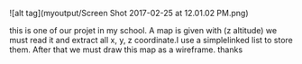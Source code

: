 ![alt tag](myoutput/Screen Shot 2017-02-25 at 12.01.02 PM.png)

this is one of our projet in my school. A map is given with (z altitude)  we must read it and extract all x, y, z coordinate.I use a simplelinked list to store them. After that we must draw this map as a wireframe.
thanks
